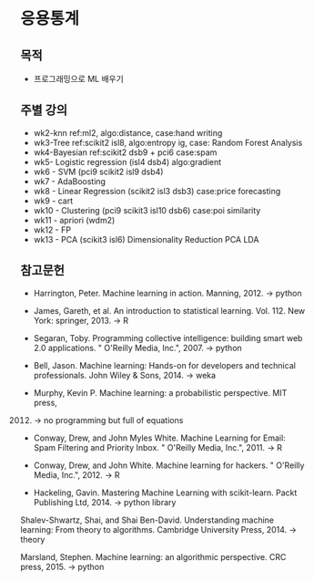 # 응용통계

## 목적

* 프로그래밍으로 ML 배우기

## 주별 강의
* wk2-knn ref:ml2, algo:distance, case:hand writing
* wk3-Tree ref:scikit2 isl8, algo:entropy ig, case:
    Random Forest Analysis
* wk4-Bayesian ref:scikit2 dsb9 + pci6 case:spam
* wk5- Logistic regression (isl4 dsb4) algo:gradient
* wk6 - SVM (pci9 scikit2 isl9 dsb4)
* wk7 - AdaBoosting
* wk8 - Linear Regression (scikit2 isl3 dsb3) case:price forecasting
* wk9 - cart
* wk10 - Clustering (pci9 scikit3 isl10 dsb6) case:poi
    similarity
* wk11 - apriori (wdm2)
* wk12 - FP
* wk13 - PCA (scikit3 isl6)
    Dimensionality Reduction PCA LDA

## 참고문헌
* Harrington, Peter. Machine learning in action. Manning, 2012. -> python

* James, Gareth, et al. An introduction to statistical learning. Vol. 112. New
York: springer, 2013. -> R

* Segaran, Toby. Programming collective intelligence: building smart web 2.0
applications. " O'Reilly Media, Inc.", 2007. -> python

* Bell, Jason. Machine learning: Hands-on for developers and technical
professionals. John Wiley & Sons, 2014. -> weka

* Murphy, Kevin P. Machine learning: a probabilistic perspective. MIT press,
2012. -> no programming but full of equations

* Conway, Drew, and John Myles White. Machine Learning for Email: Spam Filtering
and Priority Inbox. " O'Reilly Media, Inc.", 2011. -> R

* Conway, Drew, and John White. Machine learning for hackers. " O'Reilly Media,
Inc.", 2012. -> R

* Hackeling, Gavin. Mastering Machine Learning with scikit-learn. Packt
Publishing Ltd, 2014. -> python library

Shalev-Shwartz, Shai, and Shai Ben-David. Understanding machine learning: From
theory to algorithms. Cambridge University Press, 2014. -> theory

Marsland, Stephen. Machine learning: an algorithmic perspective. CRC press,
2015. -> python






